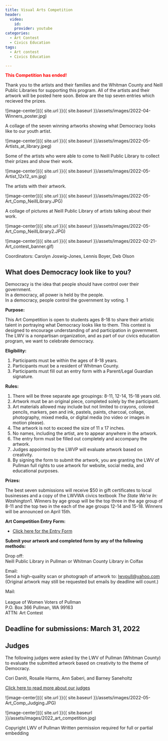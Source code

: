 ```yaml
---
title: Visual Arts Competition
header:
  video:
    id:
    provider: youtube
categories:
  - Art Contest
  - Civics Education
tags:
  - Art contest
  - Civics Education

---
```

<span style="color:red; font-size:1em;"> **This Competition has ended!** </span>

Thank you to the artists and their families and the Whitman County and Neill Public Libraries for supporting this program.  All of the artists and their artwork will be posted here soon. Below are the top seven entries which recieved the prizes.

![image-center]({{ site.url }}{{ site.baseurl }}/assets/images/2022-04-Winners_poster.jpg)

A collage of the seven winning artworks showing what Democracy looks like to our youth artist.

![image-center]({{ site.url }}{{ site.baseurl }}/assets/images/2022-05-Artists_at_library.jpeg)

Some of the artists who were able to come to Neill Public Library to collect their prizes and show their work. 

![image-center]({{ site.url }}{{ site.baseurl }}/assets/images/2022-05-Artist_12x12_sm.jpg)

The artists with their artwork.

![image-center]({{ site.url }}{{ site.baseurl }}/assets/images/2022-05-Art_Comp_NeillLibrary.JPG)

A collage of pictures at Neill Public Library of artists talking about their work. 

![image-center]({{ site.url }}{{ site.baseurl }}/assets/images/2022-05-Art_Comp_NeillLibrary2.JPG)


![image-center]({{ site.url }}{{ site.baseurl }}/assets/images/2022-02-21-Art_contest_banner.gif)

Coordinators:  Carolyn Joswig-Jones, Lennis Boyer, Deb Olson

## What does Democracy look like to you?

Democracy is the idea that people should have control over their government.
<br/>
In a democracy, all power is held by the people.
<br/>
In a democracy, people control the government by voting. 1

**Purpose:**

This Art Competition is open to students ages 8-18 to share their artistic talent in portraying what Democracy looks like to them.  This contest is designed to encourage understanding of and participation in government.  The LWV is a nonpartisan organization, and as part of our civics education program, we want to celebrate democracy.

**Eligibility:**

1.	Participants must be within the ages of 8-18 years.
2.	Participants must be a resident of Whitman County.
3.	Participants must fill out an entry form with a Parent/Legal Guardian signature.

**Rules:**

1.	There will be three separate age groupings:  8-11, 12-14, 15-18 years old.
2.	Artwork must be an original piece, completed solely by the participant.
3.	Art materials allowed may include but not limited to crayons, colored pencils, markers, pen and ink, pastels, paints, charcoal, collage, photography, mixed media, or digital media (no video or images in motion please). 
4.	The artwork is not to exceed the size of 11 x 17 inches.
5.	No names, including the artist, are to appear anywhere in the artwork.  
6.	The entry form must be filled out completely and accompany the artwork.
7.	Judges appointed by the LWVP will evaluate artwork based on creativity.  
8.	By signing the form to submit the artwork, you are granting the LWV of Pullman full rights to use artwork for website, social media, and educational purposes.  

**Prizes:**

The best seven submissions will receive $50 in gift certificates to local businesses and a copy of the LWVWA civics textbook *The State We’re In: Washington*1.  Winners by age group will be the top three in the age group of 8-11 and the top two in the each of the age groups 12-14 and 15-18.  Winners will be announced on April 15th.

**Art Competition Entry Form:**

* [Click here for the Entry Form](https://lwvpullman.org/assets/PDFs/2022-02-21-Art_Contest_entry_form.pdf)

**Submit your artwork and completed form by any of the following methods:** 

Drop off:
<br/>
Neill Public Library in Pullman or Whitman County Library in Colfax

Email:
<br/>
Send a high-quality scan or photograph of artwork to:  lwvpull@yahoo.com
<br/>
(Original artwork may still be requested but emails by deadline will count.)

Mail: 	
<br/>
League of Women Voters of Pullman 
<br/>
P.O. Box 366 Pullman, WA 99163
<br/>
ATTN: Art Contest 
<br/>

## Deadline for submissions: March 31, 2022

## Judges

The following judges were asked by the LWV of Pullman (Whitman County) to evaluate the submitted artwork based on creativity to the theme of Democracy.  

Cori Daniti, Rosalie Harms, Ann Saberi, and Barney Saneholtz

[Click here to read more about our judges](https://lwvpullman.org/assets/PDFs/2022-03-Art_Contest_Judge_Bios.pdf)

![image-center]({{ site.url }}{{ site.baseurl }}/assets/images/2022-05-Art_Comp_Judging.JPG)

![image-center]({{ site.url }}{{ site.baseurl }}/assets/images/2022_art_competition.jpg)


Copyright LWV of Pullman
Written permission required for full or partial embedding

<!---change the title to whatever you want the post to be titled
change the ID out to the end of the youtube link https://youtu.be/r61ARK4Qv9c -->
